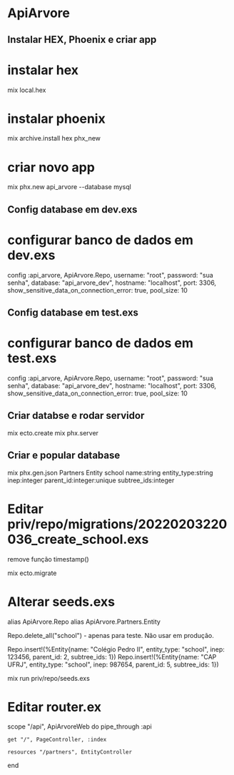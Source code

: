 # ApiArvore

## Instalar HEX, Phoenix e criar app ##

  # instalar hex
  mix local.hex
  # instalar phoenix
  mix archive.install hex phx_new
  
  # criar novo app
  mix phx.new api_arvore --database mysql

## Config database em dev.exs ##

# configurar banco de dados em dev.exs

config :api_arvore, ApiArvore.Repo,
  username: "root",
  password: "sua senha",
  database: "api_arvore_dev",
  hostname: "localhost",
  port: 3306,
  show_sensitive_data_on_connection_error: true,
  pool_size: 10

## Config database em test.exs ##

# configurar banco de dados em test.exs

config :api_arvore, ApiArvore.Repo,
  username: "root",
  password: "sua senha",
  database: "api_arvore_dev",
  hostname: "localhost",
  port: 3306,
  show_sensitive_data_on_connection_error: true,
  pool_size: 10

## Criar databse e rodar servidor ##

mix ecto.create
mix phx.server

## Criar e popular database

mix phx.gen.json Partners Entity school name:string entity_type:string inep:integer parent_id:integer:unique subtree_ids:integer

# Editar priv/repo/migrations/20220203220036_create_school.exs

remove função timestamp()

mix ecto.migrate

# Alterar seeds.exs

alias ApiArvore.Repo
alias ApiArvore.Partners.Entity

Repo.delete_all("school") - apenas para teste. Não usar em produção.

Repo.insert!(%Entity{name: "Colégio Pedro II", entity_type: "school", inep: 123456, parent_id: 2, subtree_ids: 1})
Repo.insert!(%Entity{name: "CAP UFRJ", entity_type: "school", inep: 987654, parent_id: 5, subtree_ids: 1})

mix run priv/repo/seeds.exs

# Editar router.ex

scope "/api", ApiArvoreWeb do
    pipe_through :api

    get "/", PageController, :index

    resources "/partners", EntityController
    
  end


